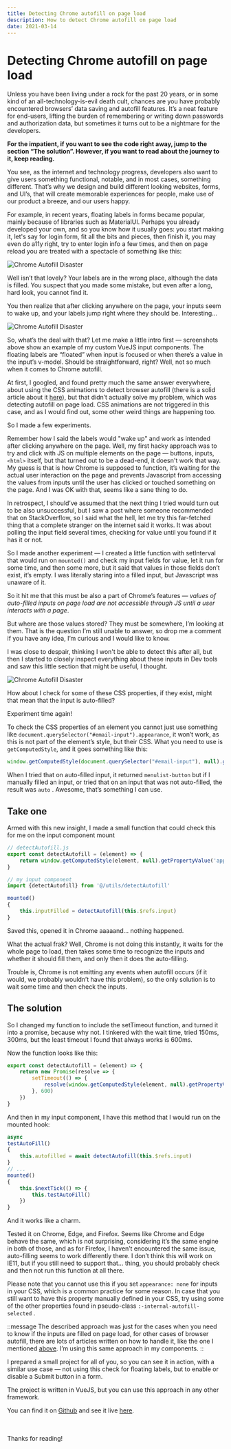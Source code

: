 ```yaml
---
title: Detecting Chrome autofill on page load
description: How to detect Chrome autofill on page load
date: 2021-03-14
---
```


# Detecting Chrome autofill on page load

Unless you have been living under a rock for the past 20 years, or in some kind of an all-technology-is-evil death cult,
chances are you have probably encountered browsers’ data saving and autofill features. It’s a neat feature for
end-users, lifting the burden of remembering or writing down passwords and authorization data, but sometimes it turns
out to be a nightmare for the developers.

**For the impatient, if you want to see the code right away, jump to the section “The solution”. However, if you want to
read about the journey to it, keep reading.**

You see, as the internet and technology progress, developers also want to give users something functional, notable, and
in most cases, something different. That’s why we design and build different looking websites, forms, and UI’s, that
will create memorable experiences for people, make use of our product a breeze, and our users happy.

For example, in recent years, floating labels in forms became popular, mainly because of libraries such as MaterialUI.
Perhaps you already developed your own, and so you know how it usually goes: you start making it, let's say for login
form, fit all the bits and pieces, then finish it, you may even do a11y right, try to enter login info a few times, and
then on page reload you are treated with a spectacle of something like this:

![Chrome Autofill Disaster](/images/chrome-autofill/chrome_autofill_1.png)

Well isn’t that lovely? Your labels are in the wrong place, although the data is filled. You suspect that you made some
mistake, but even after a long, hard look, you cannot find it.

You then realize that after clicking anywhere on the page, your inputs seem to wake up, and your labels jump right where
they should be. Interesting…

![Chrome Autofill Disaster](/images/chrome-autofill/chrome_autofill_2.png)

So, what’s the deal with that? Let me make a little intro first — screenshots above show an example of my custom VueJS
input components. The floating labels are “floated” when input is focused or when there’s a value in the input’s
v-model. Should be straightforward, right? Well, not so much when it comes to Chrome autofill.

At first, I googled, and found pretty much the same answer everywhere, about using the CSS animations to detect browser
autofill (there is a solid article about it [here](https://rojas.io/how-to-detect-chrome-autofill-with-vue-js/)), but
that didn’t actually solve my problem, which was detecting
autofill on page load. CSS animations are not triggered in this case, and as I would find out, some other weird things
are happening too.

So I made a few experiments.

Remember how I said the labels would "wake up" and work as intended after clicking anywhere on the page. Well, my first
hacky approach was to try and click with JS on multiple elements on the page — buttons, inputs, `<html>` itself, but
that
turned out to be a dead-end, it doesn't work that way. My guess is that is how Chrome is supposed to function, it’s
waiting for the actual user interaction on the page and prevents Javascript from accessing the values from inputs until
the user has clicked or touched something on the page. And I was OK with that, seems like a sane thing to do.

In retrospect, I should’ve assumed that the next thing I tried would turn out to be also unsuccessful, but I saw a post
where someone recommended that on StackOverflow, so I said what the hell, let me try this far-fetched thing that a
complete stranger on the internet said it works. It was about polling the input field several times, checking for value
until you found if it has it or not.

So I made another experiment — I created a little function with setInterval that would run on `mounted()` and check my
input fields for value, let it run for some time, and then some more, but it said that values in those fields don’t
exist, it’s empty. I was literally staring into a filled input, but Javascript was unaware of it.

So it hit me that this must be also a part of Chrome’s features — _values of auto-filled inputs on page load are not
accessible through JS until a user interacts with a page_.

But where are those values stored? They must be somewhere, I’m looking at them. That is the question I’m still unable to
answer, so drop me a comment if you have any idea, I’m curious and I would like to know.

I was close to despair, thinking I won't be able to detect this after all, but then I started to closely inspect
everything about these inputs in Dev tools and saw this little section that might be useful, I thought.

![Chrome Autofill Disaster](/images/chrome-autofill/chrome_autofill_3.png)

How about I check for some of these CSS properties, if they exist, might that mean that the input is auto-filled?

Experiment time again!

To check the CSS properties of an element you cannot just use something
like `document.querySelector("#email-input").appearance`,
it won’t work, as this is not part of the element’s style, but their CSS. What you need to use is
`getComputedStyle`, and it goes something like this:

```javascript
window.getComputedStyle(document.querySelector("#email-input"), null).getPropertyValue('appearance')
```

When I tried that on auto-filled input, it returned `menulist-button` but if I manually filled an input, or tried that
on
an input that was not auto-filled, the result was `auto` . Awesome, that’s something I can use.

## Take one

Armed with this new insight, I made a small function that could check this for me on the input component mount

```js
// detectAutofill.js
export const detectAutofill = (element) => {
    return window.getComputedStyle(element, null).getPropertyValue('appearance') === 'menulist-button'
}

// my input component
import {detectAutofill} from '@/utils/detectAutofill'

mounted()
{
    this.inputFilled = detectAutofill(this.$refs.input)
}
```

Saved this, opened it in Chrome aaaaand… nothing happened.

What the actual frak? Well, Chrome is not doing this instantly, it waits for the whole page to load, then takes some
time to recognize the inputs and whether it should fill them, and only then it does the auto-filling.

Trouble is, Chrome is not emitting any events when autofill occurs (if it would, we probably wouldn’t have this
problem), so the only solution is to wait some time and then check the inputs.

## The solution

So I changed my function to include the setTimeout function, and turned it into a promise, because why not. I tinkered
with the wait time, tried 150ms, 300ms, but the least timeout I found that always works is 600ms.

Now the function looks like this:

```js
export const detectAutofill = (element) => {
    return new Promise(resolve => {
        setTimeout(() => {
            resolve(window.getComputedStyle(element, null).getPropertyValue('appearance') === 'menulist-button')
        }, 600)
    })
}
```

And then in my input component, I have this method that I would run on the mounted hook:

```js
async
testAutoFill()
{
    this.autofilled = await detectAutofill(this.$refs.input)
}
// ...
mounted()
{
    this.$nextTick(() => {
        this.testAutoFill()
    })
}
```

And it works like a charm.

Tested it on Chrome, Edge, and Firefox. Seems like Chrome and Edge behave the same, which is not surprising, considering
it’s the same engine in both of those, and as for Firefox, I haven’t encountered the same issue, auto-filling seems to
work differently there. I don’t think this will work on IE11, but if you still need to support that… thing, you should
probably check and then not run this function at all there.

Please note that you cannot use this if you set `appearance: none` for inputs in your CSS, which is a common practice
for
some reason. In case that you still want to have this property manually defined in your CSS, try using some of the other
properties found in pseudo-class `:-internal-autofill-selected` .


::message
The described approach was just for the cases when you need to know if the inputs are filled on page load, for other
cases of browser autofill, there are lots of articles written on how to handle it, like the one I mentioned [above](https://rojas.io/how-to-detect-chrome-autofill-with-vue-js/). I’m
using this same approach in my components.
::

I prepared a small project for all of you, so you can see it in action, with a similar use case — not using this check for floating labels, but to enable or disable a Submit button in a form.

The project is written in VueJS, but you can use this approach in any other framework.

You can find it on [Github](https://github.com/chameleonmind/detecting-autofill) and see it live [here](https://detecting-autofill.netlify.app/).

\
\
Thanks for reading!
